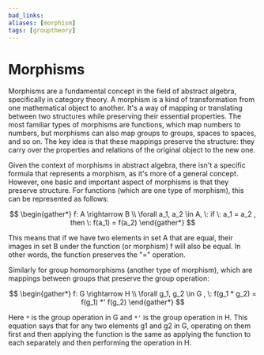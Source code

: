 ```yaml
---
bad_links: 
aliases: [morphism]
tags: [grouptheory]
---
```

# Morphisms

Morphisms are a fundamental concept in the field of abstract algebra, specifically in category theory. A morphism is a kind of transformation from one mathematical object to another. It's a way of mapping or translating between two structures while preserving their essential properties. The most familiar types of morphisms are functions, which map numbers to numbers, but morphisms can also map groups to groups, spaces to spaces, and so on. The key idea is that these mappings preserve the structure: they carry over the properties and relations of the original object to the new one.

Given the context of morphisms in abstract algebra, there isn't a specific formula that represents a morphism, as it's more of a general concept. However, one basic and important aspect of morphisms is that they preserve structure. For functions (which are one type of morphism), this can be represented as follows:

$$
\begin{gather*}
f: A \rightarrow B \\
\forall a_1, a_2 \in A, \: if \: a_1 = a_2 , then \: f(a_1) = f(a_2)
\end{gather*}
$$

This means that if we have two elements in set A that are equal, their images in set B under the function (or morphism) f will also be equal. In other words, the function preserves the "=" operation.

Similarly for group homomorphisms (another type of morphism), which are mappings between groups that preserve the group operation:

$$
\begin{gather*}
f: G \rightarrow H \\
\forall g_1, g_2 \in G , \: f(g_1 * g_2) = f(g_1) *' f(g_2)
\end{gather*}
$$

Here `*` is the group operation in G and `*'` is the group operation in H. This equation says that for any two elements g1 and g2 in G, operating on them first and then applying the function is the same as applying the function to each separately and then performing the operation in H.